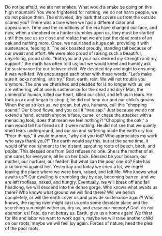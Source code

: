 Do not be afraid, we are not snakes. 
What would a snake be doing on this high mountain? 
You were frightened for nothing, we do not harm people, we do not poison them. 
The shriveled, dry bark that covers us from the outside scared you? 
There was a time when we had a different color and appearance. 
Time and the conditions of the era have changed our face, and now, when a shepherd or a hunter stumbles upon us, they must be startled until they see us up close and realize that we are just the dead roots of an oak and nothing more. 
Once, we nourished a huge oak, providing it with sustenance, feeding it. 
The oak boasted proudly, standing tall because of our sweat and effort. 
We were also proud of raising such a beautiful, unyielding, proud child.
“Both you and your oak desired my strength and my support,” the earth has often told us; but we would kneel and humbly ask for sustenance for our beloved child. 
We devoted day and night to ensuring it was well-fed.
We encouraged each other with these words: "Let’s make sure it lacks nothing, let’s try." 
Rest, earth, rest.
We will not trouble you anymore. 
The one we cherished and pleaded for is no longer with us, we are withering, what use is sustenance for the dead and dry? 
Man, the unmerciful human, killed our heart, killed our child, and left us in tears. 
He took an ax and began to chop it; he did not hear our and our child's groans.
When the ax strikes us, we groan, but you, humans, call this "chopping sound." 
Our blood flows, and you call it "tree sap." 
Just because we do not extend a hand, scratch anyone's face, curse, or chase the attacker with a menacing look, does that mean we feel nothing?! 
"Chopping the oak," a man would tell his friend as if it were nothing. 
He did not see that we quietly shed tears underground, and our sin and suffering made the earth cry too: "Poor things," it would murmur, "why did you toil? 
Who appreciates my work
who says thank you?!" 
The earth would say this, but at the same time, it would offer nourishment to the distant, sprouting roots of beech, birch, and poplar.
This blessed one from God refuses no one. 
She is the mother of all, she cares for everyone, all lie on her back. 
Blessed be your bosom, our mother, our nurturer, our feeder! 
But what can the poor one do? 
Fate has also turned against her.
Yesterday and today we cried a lot, we regret leaving the place where we were born, raised, and felt life. 
Who knows what awaits us?! 
Our dwelling is crumbling day by day, becoming barren, and we are left roofless, naked, and hungry.
Eventually, we will break off and fall headlong, we will descend into the dense gorge. 
Who knows what awaits us there? 
Who knows what ground we will find there? 
Will we perish completely, or will the earth cover us and provide sustenance again?! 
Who knows, the raging river might cast us onto some desolate place and the scorching sun might wither us, dry us, and erase our memory! 
God, do not abandon us! 
Fate, do not betray us. 
Earth, give us a home again! 
We thirst for life and labor
we want to work again, maybe we will raise another child on our roots, maybe we will feel joy again. 
Forces of nature, heed the plea of the poor roots.